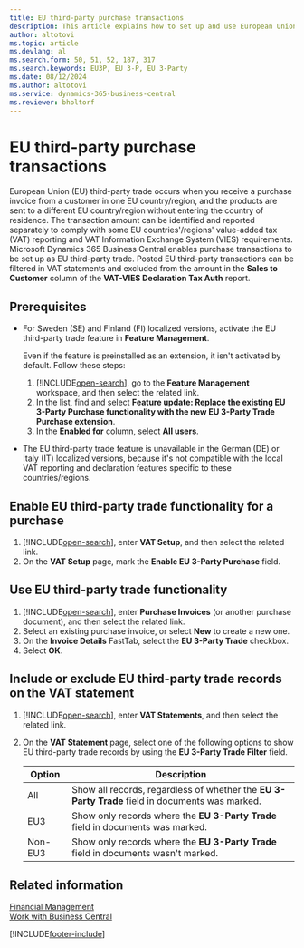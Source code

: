 ```yaml
---
title: EU third-party purchase transactions
description: This article explains how to set up and use European Union (EU) third-party purchase transactions.
author: altotovi
ms.topic: article
ms.devlang: al
ms.search.form: 50, 51, 52, 187, 317
ms.search.keywords: EU3P, EU 3-P, EU 3-Party
ms.date: 08/12/2024
ms.author: altotovi
ms.service: dynamics-365-business-central
ms.reviewer: bholtorf
---
```


# EU third-party purchase transactions

European Union (EU) third-party trade occurs when you receive a purchase invoice from a customer in one EU country/region, and the products are sent to a different EU country/region without entering the country of residence. The transaction amount can be identified and reported separately to comply with some EU countries'/regions' value-added tax (VAT) reporting and VAT Information Exchange System (VIES) requirements. Microsoft Dynamics 365 Business Central enables purchase transactions to be set up as EU third-party trade. Posted EU third-party transactions can be filtered in VAT statements and excluded from the amount in the **Sales to Customer** column of the **VAT-VIES Declaration Tax Auth** report.

## Prerequisites

- For Sweden (SE) and Finland (FI) localized versions, activate the EU third-party trade feature in **Feature Management**.

  Even if the feature is preinstalled as an extension, it isn't activated by default. Follow these steps:

  1. [!INCLUDE[open-search](includes/open-search.md)], go to the **Feature Management** workspace, and then select the related link.
  1. In the list, find and select **Feature update: Replace the existing EU 3-Party Purchase functionality with the new EU 3-Party Trade Purchase extension**.
  1. In the **Enabled for** column, select **All users**.

- The EU third-party trade feature is unavailable in the German (DE) or Italy (IT) localized versions, because it's not compatible with the local VAT reporting and declaration features specific to these countries/regions.

## Enable EU third-party trade functionality for a purchase

1. [!INCLUDE[open-search](includes/open-search.md)], enter **VAT Setup**, and then select the related link.
2. On the **VAT Setup** page, mark the **Enable EU 3-Party Purchase** field.

## Use EU third-party trade functionality

1. [!INCLUDE[open-search](includes/open-search.md)], enter **Purchase Invoices** (or another purchase document), and then select the related link.
2. Select an existing purchase invoice, or select **New** to create a new one.
3. On the **Invoice Details** FastTab, select the **EU 3-Party Trade** checkbox.
4. Select **OK**.

## Include or exclude EU third-party trade records on the VAT statement

1. [!INCLUDE[open-search](includes/open-search.md)], enter **VAT Statements**, and then select the related link.
2. On the **VAT Statement** page, select one of the following options to show EU third-party trade records by using the **EU 3-Party Trade Filter** field.

    | Option | Description |
    |--------|-------------|
    | All | Show all records, regardless of whether the **EU 3-Party Trade** field in documents was marked. |
    | EU3 | Show only records where the **EU 3-Party Trade** field in documents was marked. |
    | Non-EU3 | Show only records where the **EU 3-Party Trade** field in documents wasn't marked. |

## Related information
[Financial Management](finance.md)    
[Work with Business Central](ui-work-product.md)    

[!INCLUDE[footer-include](includes/footer-banner.md)]
